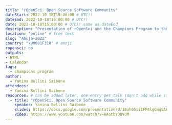 ```yaml
---
title: "rOpenSci. Open Source Software Community"
dateStart: 2022-10-18T15:00:00 # UTC!!
dateEnd: 2022-10-18T16:00:00 # UTC!!
date: 2022-10-18T15:00:00 # UTC!! same as dateEnd
description: "Presentation of rOpenSci and the Champions Program to the Abuja User Group"
location: 'online' # free text
slug: "Abuja-2022"
country: "\U0001F310" # emoji
ropensci: no
outputs: 
- HTML
- Calendar 
tags: 
  - champions program
author:
  - Yanina Bellini Saibene
attendees:
  - Yanina Bellini Saibene
resources: # can be added later, one entry per talk (don't add while still empty, add once there are resources)
  - title: "rOpenSci. Open Source Software Community"
    speaker: Yanina Bellini Saibene
    slides: https://docs.google.com/presentation/d/1Bah05iiIFM4lgOmqSAFNP8dZAfn3LXgoTjlIBxQg5nw/edit?usp=sharing
    video: https://www.youtube.com/watch?v=AAotbYDQVdM
---
```


